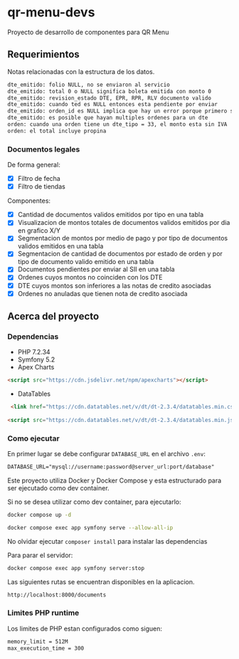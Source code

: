 # qr-menu-devs

Proyecto de desarrollo de componentes para QR Menu

## Requerimientos

Notas relacionadas con la estructura de los datos.
```txt
dte_emitido: folio NULL, no se enviaron al servicio
dte_emitido: total 0 o NULL significa boleta emitida con monto 0
dte_emitido: revision_estado DTE, EPR, RPR, RLV documento valido
dte_emitido: cuando ted es NULL entonces esta pendiente por enviar
dte_emitido: orden_id es NULL implica que hay un error porque primero se genera la orden y luego la boleta
dte_emitido: es posible que hayan multiples ordenes para un dte
orden: cuando una orden tiene un dte_tipo = 33, el monto esta sin IVA
orden: el total incluye propina
```

### Documentos legales
De forma general:
- [X] Filtro de fecha
- [X] Filtro de tiendas

Componentes:
- [X] Cantidad de documentos validos emitidos por tipo en una tabla
- [X] Visualizacion de montos totales de documentos validos emitidos por dia en grafico X/Y
- [X] Segmentacion de montos por medio de pago y por tipo de documentos validos emitidos en una tabla
- [X] Segmentacion de cantidad de documentos por estado de orden y por tipo de documento valido emitido en una tabla
- [X] Documentos pendientes por enviar al SII en una tabla
- [X] Ordenes cuyos montos no coinciden con los DTE
- [X] DTE cuyos montos son inferiores a las notas de credito asociadas
- [X] Ordenes no anuladas que tienen nota de credito asociada

## Acerca del proyecto
### Dependencias
- PHP 7.2.34
- Symfony 5.2
- Apex Charts 
```html
<script src="https://cdn.jsdelivr.net/npm/apexcharts"></script>
```
- DataTables
```html
 <link href="https://cdn.datatables.net/v/dt/dt-2.3.4/datatables.min.css" rel="stylesheet" integrity="sha384-pmGS6IIcXhAVIhcnh9X/mxffzZNHbuxboycGuQQoP3pAbb0SwlSUUHn2v22bOenI" crossorigin="anonymous">
 
<script src="https://cdn.datatables.net/v/dt/dt-2.3.4/datatables.min.js" integrity="sha384-X2pTSfom8FUa+vGQ+DgTCSyBZYkC1RliOduHa0X96D060s7Q//fnOh3LcazRNHyo" crossorigin="anonymous"></script>
```

### Como ejecutar
En primer lugar se debe configurar `DATABASE_URL` en el archivo `.env`:
```txt
DATABASE_URL="mysql://username:password@server_url:port/database"
```

Este proyecto utiliza Docker y Docker Compose y esta estructurado para ser ejecutado como dev container.

Si no se desea utilizar como dev container, para ejecutarlo:
```bash
docker compose up -d

docker compose exec app symfony serve --allow-all-ip
```

No olvidar ejecutar `composer install` para instalar las dependencias

Para parar el servidor:
```bash
docker compose exec app symfony server:stop
```

Las siguientes rutas se encuentran disponibles en la aplicacion.
```txt
http://localhost:8000/documents
```

### Limites PHP runtime
Los limites de PHP estan configurados como siguen:
```txt
memory_limit = 512M
max_execution_time = 300
```